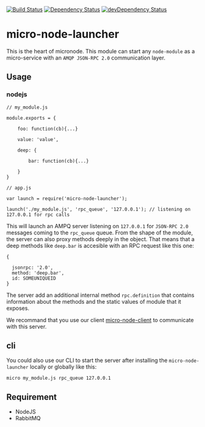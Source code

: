 [![Build Status](https://travis-ci.org/micro-node/launcher.svg)](http://travis-ci.org/micro-node/launcher)
[![Dependency Status](https://david-dm.org/micro-node/launcher.svg)](https://david-dm.org/micro-node/launcher)
[![devDependency Status](https://david-dm.org/micro-node/launcher/dev-status.svg)](https://david-dm.org/micro-node/launcher#info=devDependencies)
# micro-node-launcher

This is the heart of micronode. This module can start any `node-module` as a micro-service with an `AMQP JSON-RPC 2.0` communication layer.


## Usage

### nodejs

```
// my_module.js

module.exports = {
    
    foo: function(cb){...}
           
    value: 'value',
    
    deep: {
    
        bar: function(cb){...}
    
    }
}

```

```
// app.js

var launch = require('micro-node-launcher');

launch('./my_module.js', 'rpc_queue', '127.0.0.1'); // listening on 127.0.0.1 for rpc calls

```

This will launch an AMPQ server listening on `127.0.0.1` for `JSON-RPC 2.0` messages coming to the `rpc_queue` queue. 
From the shape of the module, the server can also proxy methods deeply in the object.
That means that a deep methods like `deep.bar` is accesible with an RPC request like this one:
```
{
   
  jsonrpc: '2.0',
  method: 'deep.bar',
  id: SOMEUNIQUEID
}
```

The server add an additional internal method `rpc.definition` that contains information about the methods and the static values of module that it exposes. 

We recommand that you use our client [micro-node-client](https://github.com/micro-node/client) to communicate with this server.

## cli

You could also use our CLI to start the server after installing the `micro-node-launcher` locally or globally like this:

```
micro my_module.js rpc_queue 127.0.0.1

```

## Requirement

- NodeJS
- RabbitMQ


